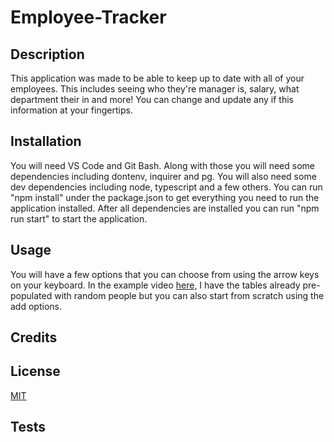 # Employee-Tracker

## Description

This application was made to be able to keep up to date with all of your employees. This includes seeing who they're manager is, salary, what department their in and more! You can change and update any if this information at your fingertips.

## Installation

You will need VS Code and Git Bash. Along with those you will need some dependencies including dontenv, inquirer and pg. You will also need some dev dependencies including node, typescript and a few others. You can run "npm install" under the package.json to get everything you need to run the application installed. After all dependencies are installed you can run "npm run start" to start the application. 

## Usage

You will have a few options that you can choose from using the arrow keys on your keyboard. In the example video [here](https://drive.google.com/drive/u/1/home), I have the tables already pre-populated with random people but you can also start from scratch using the add options.

## Credits

## License

[MIT](https://mit-license.org/)

## Tests

